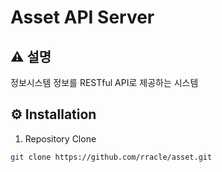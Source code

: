 # Asset API Server

## ⚠️  **설명**
정보시스템 정보를 RESTful API로 제공하는 시스템

## ⚙️  Installation
1. Repository Clone
```bash
git clone https://github.com/rracle/asset.git
```

